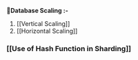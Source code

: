 📌**Database Scaling :-**
1. [[Vertical Scaling]]
2. [[Horizontal Scaling]]

### [[Use of Hash Function in Sharding]]